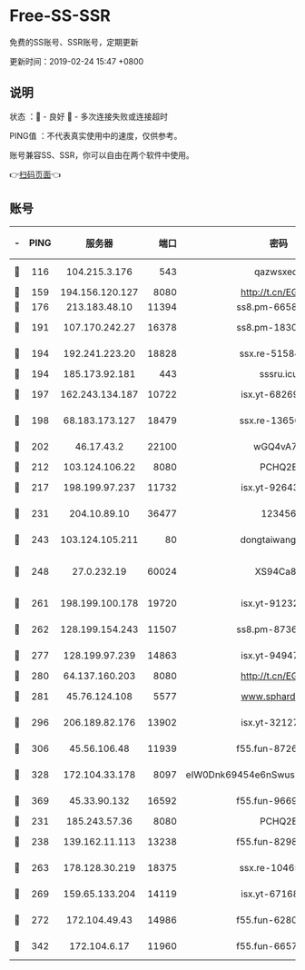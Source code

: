 # Free-SS-SSR

免费的SS账号、SSR账号，定期更新

更新时间：2019-02-24 15:47 +0800

## 说明

状态     ：🙂 - 良好 🙁 - 多次连接失败或连接超时

PING值   ：不代表真实使用中的速度，仅供参考。

账号兼容SS、SSR，你可以自由在两个软件中使用。

👉[扫码页面](https://liesauer.github.io/free-ss-ssr.github.io/)👈

## 账号

|-|PING|服务器|端口|密码|加密方式|区域|
|:----:|:----:|:-----:|-----:|:----:|:----:|:----:|
|🙂|116|104.215.3.176|543|qazwsxedc|aes-256-gcm|JP|
|🙂|159|194.156.120.127|8080|http://t.cn/EGJIyrl|rc4-md5|RU|
|🙂|176|213.183.48.10|11394|ss8.pm-66583704|rc4-md5|RU|
|🙂|191|107.170.242.27|16378|ss8.pm-18305798|aes-256-cfb|US|
|🙂|194|192.241.223.20|18828|ssx.re-51584753|aes-256-cfb|US|
|🙂|194|185.173.92.181|443|sssru.icu|rc4-md5|RU|
|🙂|197|162.243.134.187|10722|isx.yt-68269758|aes-256-cfb|US|
|🙂|198|68.183.173.127|18479|ssx.re-13656982|aes-256-cfb|US|
|🙂|202|46.17.43.2|22100|wGQ4vA7D|aes-256-gcm|RU|
|🙂|212|103.124.106.22|8080|PCHQ2E|rc4-md5|US|
|🙂|217|198.199.97.237|11732|isx.yt-92643229|aes-256-cfb|US|
|🙂|231|204.10.89.10|36477|123456|aes-256-cfb|US|
|🙂|243|103.124.105.211|80|dongtaiwang.com|aes-256-cfb|US|
|🙂|248|27.0.232.19|60024|XS94Ca8K|xchacha20-ietf-poly1305|HK|
|🙂|261|198.199.100.178|19720|isx.yt-91232845|aes-256-cfb|US|
|🙂|262|128.199.154.243|11507|ss8.pm-87365089|aes-256-cfb|SG|
|🙂|277|128.199.97.239|14863|isx.yt-94947792|aes-256-cfb|SG|
|🙂|280|64.137.160.203|8080|http://t.cn/EGJIyrl|rc4-md5|CA|
|🙂|281|45.76.124.108|5577|www.sphard.com|aes-256-cfb|AU|
|🙂|296|206.189.82.176|13902|isx.yt-32127764|aes-256-cfb|SG|
|🙂|306|45.56.106.48|11939|f55.fun-87263738|aes-256-cfb|US|
|🙂|328|172.104.33.178|8097|eIW0Dnk69454e6nSwuspv9DmS201tQ0D|aes-256-cfb|SG|
|🙂|369|45.33.90.132|16592|f55.fun-96694755|aes-256-cfb|US|
|🙂|231|185.243.57.36|8080|PCHQ2E|rc4-md5|US|
|🙂|238|139.162.11.113|13238|f55.fun-82987043|aes-256-cfb|SG|
|🙂|263|178.128.30.219|18375|ssx.re-10465888|aes-256-cfb|SG|
|🙂|269|159.65.133.204|14119|isx.yt-67168990|aes-256-cfb|SG|
|🙂|272|172.104.49.43|14986|f55.fun-62809242|aes-256-cfb|SG|
|🙂|342|172.104.6.17|11960|f55.fun-66579166|aes-256-cfb|US|
